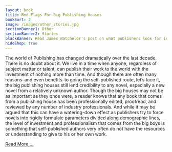 ```yaml
---
layout: book
title: Red Flags For Big Publishing Houses
bookSort: 2
image: /images/other_stories.jpg
sectionBanner1: Other
sectionBanner2: Stories
blackBanner: Read James Batchelor's post on what publishers look for in manuscripts.
hideShop: true
---
```

The world of Publishing has changed dramatically over the last decade. There is no doubt about it. We live in a time when anyone, regardless of subject matter or talent, can publish their work to the world with the investment of nothing more than time. And though there are often many reasons–and even benefits–to going the self-published route, let’s face it, the big publishing houses still lend credibility to any novel, especially a new novel from a relatively unknown author. Though the big houses may not be as important as they once were, a reader knows that any book that comes from a publishing house has been professionally edited, proofread, and reviewed by any number of industry professionals. And while it may be argued that this can have a watering-down effect as publishers try to force novels into rigidly formulaic parameters divided along demographic lines, the level of investment and professionalism that comes from the big boys is something that self-published authors very often do not have the resources or understanding to give to his or her own work.

[Read More ...](pendantbooks/_posts/2014-11-28-red-flags-for-big-publishing-houses "Go To Blog Post")
